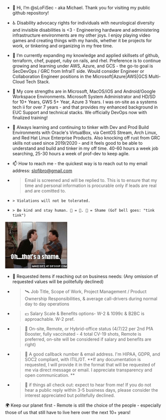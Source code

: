 - 👋 Hi, I’m @sLoFiSec - aka Michael. Thank you for visiting my public github repository!

- ♿ Disability advocacy rights for individuals with neurological diversity and invisible disabilities is <3 -  Engineering hardware and administering infrastructure environments are my other joys. I enjoy playing video games and creating things with my hands, whether it be projects for work, or tinkering and organizing in my free time.

- 🌱 I’m currently expanding my knowledge and applied skillsets of github, terraform, chef, puppet, ruby on rails, and rhel. Preference is to continue growing and learning under AWS, Azure, and GCS - the go-to goal is SecDevOps / GRC from InfraIT side. Would consider Engineer or Collaboration Engineer positions in the Microsoft|Azure|AWS|GCS Multi-Cloud Tech Stack.

- 💪 My core strengths are in Microsoft, MacOS/iOS and Android/Google Workspace Environments. Microsoft System Administrator and HD/SD for 10+ Years, GWS 5+ Year, Azure 3 Years. I was on-site as a systems tech ii for over 7 years - and that provides my enhanced background in EUC Support and technical stacks. We officially DevOps now with finalized training!

- 🧠 Always learning and continuing to tinker with Dev and Prod Build Environments with Oracle's VirtualBox, via CentOS Stream, Arch Linux, and Red Hat Linux Enterprise Products. Also knocking off rust from GRC skills not used since 2019/2020 - and it feels good to be able to understand and build and tinker in my off time. 40-60 hours a week job searching, 25-30 hours a week of prof-dev to keep agile.


- 📫 How to reach me - the quickest way is to reach out to my email address: slofibro@gmail.com

-   > Email is screened and will be replied to. This is to ensure that my time and personal information is procurable only if leads are real and are comitted to.
-     > Violations will not be tolerated. 
-     > Be kind and stay human. 👻 = 🔔. 🔔 = Shame (GoT bell goes: "tink tink")
![](https://github.com/sLoFiSec/first-landing/blob/main/shame.gif)
  
- 🤖 Requested items if reaching out on business needs: (Any omission of requested values will be politefully declined)

-   > 🛰  Job Title, Scope of Work, Project Management / Product Ownership Responsibilities, & average call-drivers during normal day to day operations

-   > 💵 Salary Scale & Benefits options- W-2 & 1099c & B2BC is approachable. W-2 pref.

-   > 🏢 On-site, Remote, or Hybrid-office status (4/7/22 per 2nd PfA Booster, fully vaccinated - 4 total CV-19 shots, Remote is preferred, on-site will be considered if salary and benefits are right)

-   > 📱  A good callback number & email address. I'm HIPAA, GDPR, and SOC2 compliant, with ITIL/0T. **If any documentation is requested, I will provide it in the format that will be requested of me via direct message or email. I appreciate transparency and open communication. **

-   > 📩 if things all check out: expect to hear from me! If you do not hear a public reply within 3-5 business days,  please consider the interest appreciated but politefully declined.

🌍 Keep our planet first - Remote is still the choice of the people - especially those of us that still have to live here over the next 10+ years!

<!---
sLoFiSec/sLoFiSec is a ✨ special ✨ repository because its `README.md` (this file) appears on your GitHub profile.
You can click the Preview link to take a look at your changes.
--->
